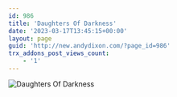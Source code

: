 ```yaml
---
id: 986
title: 'Daughters Of Darkness'
date: '2023-03-17T13:45:15+00:00'
layout: page
guid: 'http://new.andydixon.com/?page_id=986'
trx_addons_post_views_count:
    - '1'
---
```


![Daughters Of Darkness](https://i0.wp.com/assets.g8x2.ldn.idrivee2-23.com/posters/Daughters%20Of%20Darkness%2001.jpg?w=1200&ssl=1 "Daughters Of Darkness")